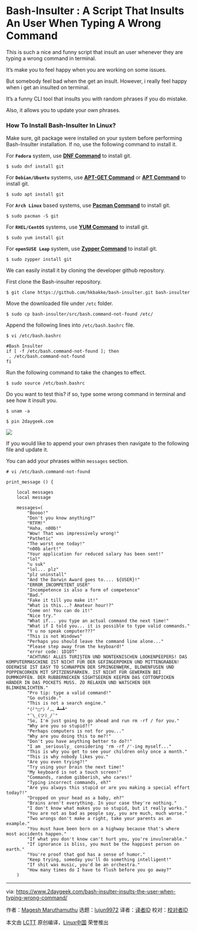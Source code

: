 [#]: collector: (lujun9972)
[#]: translator: ( )
[#]: reviewer: ( )
[#]: publisher: ( )
[#]: url: ( )
[#]: subject: (Bash-Insulter : A Script That Insults An User When Typing A Wrong Command)
[#]: via: (https://www.2daygeek.com/bash-insulter-insults-the-user-when-typing-wrong-command/)
[#]: author: (Magesh Maruthamuthu https://www.2daygeek.com/author/magesh/)

Bash-Insulter : A Script That Insults An User When Typing A Wrong Command
======

This is such a nice and funny script that insult an user whenever they are typing a wrong command in terminal.

It’s make you to feel happy when you are working on some issues.

But somebody feel bad when the get an insult. However, i really feel happy when i get an insulted on terminal.

It’s a funny CLI tool that insults you with random phrases if you do mistake.

Also, it allows you to update your own phrases.

### How To Install Bash-Insulter In Linux?

Make sure, git package were installed on your system before performing Bash-Insulter installation. If no, use the following command to install it.

For **`Fedora`** system, use **[DNF Command][1]** to install git.

```
$ sudo dnf install git
```

For **`Debian/Ubuntu`** systems, use **[APT-GET Command][2]** or **[APT Command][3]** to install git.

```
$ sudo apt install git
```

For **`Arch Linux`** based systems, use **[Pacman Command][4]** to install git.

```
$ sudo pacman -S git
```

For **`RHEL/CentOS`** systems, use **[YUM Command][5]** to install git.

```
$ sudo yum install git
```

For **`openSUSE Leap`** system, use **[Zypper Command][6]** to install git.

```
$ sudo zypper install git
```

We can easily install it by cloning the developer github repository.

First clone the Bash-insulter repository.

```
$ git clone https://github.com/hkbakke/bash-insulter.git bash-insulter
```

Move the downloaded file under `/etc` folder.

```
$ sudo cp bash-insulter/src/bash.command-not-found /etc/
```

Append the following lines into `/etc/bash.bashrc` file.

```
$ vi /etc/bash.bashrc

#Bash Insulter
if [ -f /etc/bash.command-not-found ]; then
 . /etc/bash.command-not-found
fi
```

Run the following command to take the changes to effect.

```
$ sudo source /etc/bash.bashrc
```

Do you want to test this? if so, type some wrong command in terminal and see how it insult you.

```
$ unam -a

$ pin 2daygeek.com
```

![][8]

If you would like to append your own phrases then navigate to the following file and update it.

You can add your phrases within `messages` section.

```
# vi /etc/bash.command-not-found

print_message () {

    local messages
    local message

    messages=(
        "Boooo!"
        "Don't you know anything?"
        "RTFM!"
        "Haha, n00b!"
        "Wow! That was impressively wrong!"
        "Pathetic"
        "The worst one today!"
        "n00b alert!"
        "Your application for reduced salary has been sent!"
        "lol"
        "u suk"
        "lol... plz"
        "plz uninstall"
        "And the Darwin Award goes to.... ${USER}!"
        "ERROR_INCOMPETENT_USER"
        "Incompetence is also a form of competence"
        "Bad."
        "Fake it till you make it!"
        "What is this...? Amateur hour!?"
        "Come on! You can do it!"
        "Nice try."
        "What if... you type an actual command the next time!"
        "What if I told you... it is possible to type valid commands."
        "Y u no speak computer???"
        "This is not Windows"
        "Perhaps you should leave the command line alone..."
        "Please step away from the keyboard!"
        "error code: 1D10T"
        "ACHTUNG! ALLES TURISTEN UND NONTEKNISCHEN LOOKENPEEPERS! DAS KOMPUTERMASCHINE IST NICHT FÜR DER GEFINGERPOKEN UND MITTENGRABEN! ODERWISE IST EASY TO SCHNAPPEN DER SPRINGENWERK, BLOWENFUSEN UND POPPENCORKEN MIT SPITZENSPARKEN. IST NICHT FÜR GEWERKEN BEI DUMMKOPFEN. DER RUBBERNECKEN SIGHTSEEREN KEEPEN DAS COTTONPICKEN HÄNDER IN DAS POCKETS MUSS. ZO RELAXEN UND WATSCHEN DER BLINKENLICHTEN."
        "Pro tip: type a valid command!"
        "Go outside."
        "This is not a search engine."
        "(╯°□°）╯︵ ┻━┻"
        "¯\_(ツ)_/¯"
        "So, I'm just going to go ahead and run rm -rf / for you."
        "Why are you so stupid?!"
        "Perhaps computers is not for you..."
        "Why are you doing this to me?!"
        "Don't you have anything better to do?!"
        "I am _seriously_ considering 'rm -rf /'-ing myself..."
        "This is why you get to see your children only once a month."
        "This is why nobody likes you."
        "Are you even trying?!"
        "Try using your brain the next time!"
        "My keyboard is not a touch screen!"
        "Commands, random gibberish, who cares!"
        "Typing incorrect commands, eh?"
        "Are you always this stupid or are you making a special effort today?!"
        "Dropped on your head as a baby, eh?"
        "Brains aren't everything. In your case they're nothing."
        "I don't know what makes you so stupid, but it really works."
        "You are not as bad as people say, you are much, much worse."
        "Two wrongs don't make a right, take your parents as an example."
        "You must have been born on a highway because that's where most accidents happen."
        "If what you don't know can't hurt you, you're invulnerable."
        "If ignorance is bliss, you must be the happiest person on earth."
        "You're proof that god has a sense of humor."
        "Keep trying, someday you'll do something intelligent!"
        "If shit was music, you'd be an orchestra."
        "How many times do I have to flush before you go away?"
    )
```

--------------------------------------------------------------------------------

via: https://www.2daygeek.com/bash-insulter-insults-the-user-when-typing-wrong-command/

作者：[Magesh Maruthamuthu][a]
选题：[lujun9972][b]
译者：[译者ID](https://github.com/译者ID)
校对：[校对者ID](https://github.com/校对者ID)

本文由 [LCTT](https://github.com/LCTT/TranslateProject) 原创编译，[Linux中国](https://linux.cn/) 荣誉推出

[a]: https://www.2daygeek.com/author/magesh/
[b]: https://github.com/lujun9972
[1]: https://www.2daygeek.com/dnf-command-examples-manage-packages-fedora-system/
[2]: https://www.2daygeek.com/apt-get-apt-cache-command-examples-manage-packages-debian-ubuntu-systems/
[3]: https://www.2daygeek.com/apt-command-examples-manage-packages-debian-ubuntu-systems/
[4]: https://www.2daygeek.com/pacman-command-examples-manage-packages-arch-linux-system/
[5]: https://www.2daygeek.com/yum-command-examples-manage-packages-rhel-centos-systems/
[6]: https://www.2daygeek.com/zypper-command-examples-manage-packages-opensuse-system/
[7]: data:image/gif;base64,R0lGODlhAQABAIAAAAAAAP///yH5BAEAAAAALAAAAAABAAEAAAIBRAA7
[8]: https://www.2daygeek.com/wp-content/uploads/2019/02/bash-insulter-insults-the-user-when-typing-wrong-command-1.png
